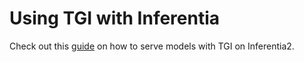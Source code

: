 # Using TGI with Inferentia

Check out this [guide](https://github.com/huggingface/optimum-neuron/tree/main/text-generation-inference) on how to serve models with TGI on Inferentia2.

